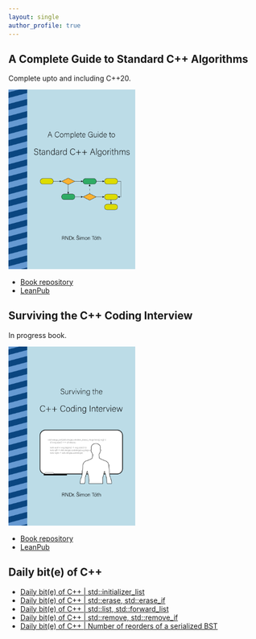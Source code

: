 ```yaml
---
layout: single
author_profile: true
---
```


## A Complete Guide to Standard C++ Algorithms

Complete upto and including C++20.

[<img src="assets/images/book_algorithms_cover.png" width="50%">](https://leanpub.com/cpp-algorithms-guide)

- [Book repository](https://github.com/HappyCerberus/book-cpp-algorithms)
- [LeanPub](https://leanpub.com/cpp-algorithms-guide)

## Surviving the C++ Coding Interview

In progress book.

[<img src="assets/images/book_coding_interview_cover.png" width="50%">](https://leanpub.com/cpp-coding-interview)

- [Book repository](https://leanpub.com/cpp-coding-interview)
- [LeanPub](https://leanpub.com/cpp-coding-interview)

## Daily bit(e) of C++

<ul>
<!-- SUBSTACK:START --><li><a href="https://simontoth.substack.com/p/daily-bite-of-c-stdinitializer_list">Daily bit&lpar;e&rpar; of C++ | std::initializer_list</a></li><li><a href="https://simontoth.substack.com/p/daily-bite-of-c-stderase-stderase_if">Daily bit&lpar;e&rpar; of C++ | std::erase, std::erase_if</a></li><li><a href="https://simontoth.substack.com/p/daily-bite-of-c-stdlist-stdforward_list">Daily bit&lpar;e&rpar; of C++ | std::list, std::forward_list</a></li><li><a href="https://simontoth.substack.com/p/daily-bite-of-c-stdremove-stdremove_if">Daily bit&lpar;e&rpar; of C++ | std::remove, std::remove_if</a></li><li><a href="https://simontoth.substack.com/p/daily-bite-of-c-number-of-reorders">Daily bit&lpar;e&rpar; of C++ | Number of reorders of a serialized BST</a></li><!-- SUBSTACK:END -->
</ul>